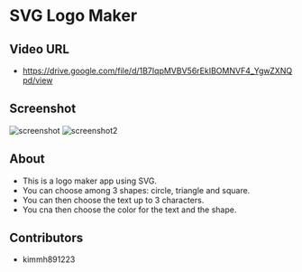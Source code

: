 # SVG Logo Maker
## Video URL
- https://drive.google.com/file/d/1B7IqpMVBV56rEkIBOMNVF4_YgwZXNQpd/view
## Screenshot
![screenshot](https://github.com/kimmh891223/svg_logo_maker/assets/125617951/759949f1-5237-4558-871b-c31a3390b654)
![screenshot2](https://github.com/kimmh891223/svg_logo_maker/assets/125617951/963d9a7b-d3d7-4200-8435-5d37ec889280)

## About
- This is a logo maker app using SVG.
- You can choose among 3 shapes: circle, triangle and square.
- You can then choose the text up to 3 characters.
- You cna then choose the color for the text and the shape.

## Contributors
- kimmh891223
